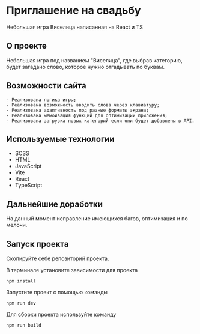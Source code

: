 # Приглашение на свадьбу

Небольшая игра Виселица написанная на React и TS

## О проекте

Небольшая игра под названием "Виселица", где выбрав категорию, будет загадано слово, которое нужно отгадывать по буквам.

## Возможности сайта

```
- Реализована логика игры;
- Реализована возможность вводить слова через клавиатуру;
- Реализована адаптивность под разные форматы экрана;
- Реализована мемоизация функций для оптимизации приложения;
- Реализована загрузка новых категорий если они будет добавлены в API.
```

## Используемые технологии

- SCSS
- HTML
- JavaScript
- Vite
- React
- TypeScript

## Дальнейшие доработки

На данный момент исправление имеющихся багов, оптимизация и по мелочи.

## Запуск проекта

Скопируйте себе репозиторий проекта.

В терминале установите зависимости для проекта

```
npm install
```

Запустите проект с помощью команды

```
npm run dev
```

Для сборки проекта используйте команду

```
npm run build
```

